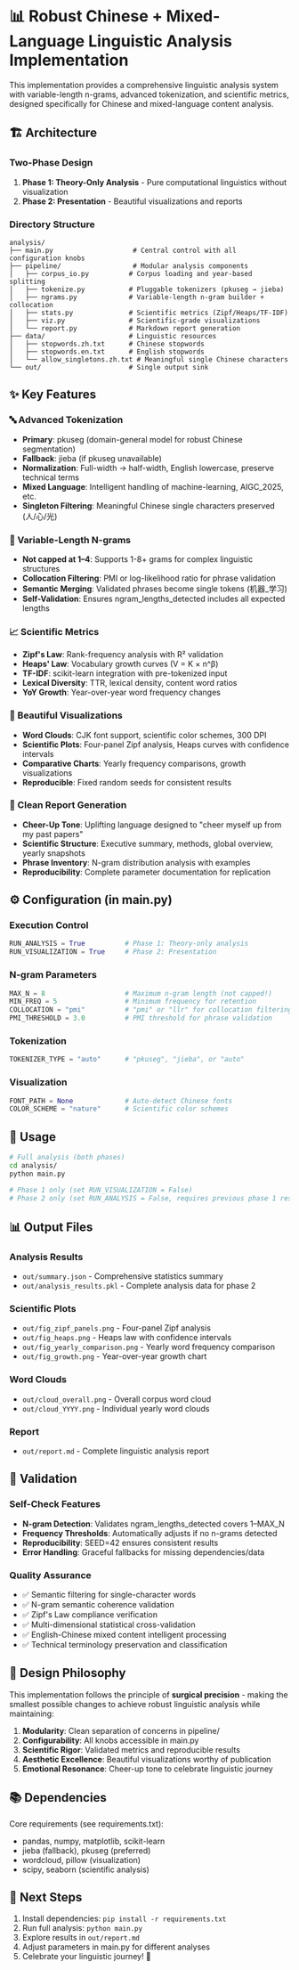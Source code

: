 # 📊 Robust Chinese + Mixed-Language Linguistic Analysis Implementation

This implementation provides a comprehensive linguistic analysis system with variable-length n-grams, advanced tokenization, and scientific metrics, designed specifically for Chinese and mixed-language content analysis.

## 🏗️ Architecture

### Two-Phase Design
1. **Phase 1: Theory-Only Analysis** - Pure computational linguistics without visualization
2. **Phase 2: Presentation** - Beautiful visualizations and reports

### Directory Structure
```
analysis/
├── main.py                    # Central control with all configuration knobs
├── pipeline/                  # Modular analysis components
│   ├── corpus_io.py          # Corpus loading and year-based splitting
│   ├── tokenize.py           # Pluggable tokenizers (pkuseg → jieba)
│   ├── ngrams.py             # Variable-length n-gram builder + collocation
│   ├── stats.py              # Scientific metrics (Zipf/Heaps/TF-IDF)
│   ├── viz.py                # Scientific-grade visualizations
│   └── report.py             # Markdown report generation
├── data/                     # Linguistic resources
│   ├── stopwords.zh.txt      # Chinese stopwords
│   ├── stopwords.en.txt      # English stopwords
│   └── allow_singletons.zh.txt # Meaningful single Chinese characters
└── out/                      # Single output sink
```

## ✨ Key Features

### 🔤 Advanced Tokenization
- **Primary**: pkuseg (domain-general model for robust Chinese segmentation)
- **Fallback**: jieba (if pkuseg unavailable)
- **Normalization**: Full-width → half-width, English lowercase, preserve technical terms
- **Mixed Language**: Intelligent handling of machine-learning, AIGC_2025, etc.
- **Singleton Filtering**: Meaningful Chinese single characters preserved (人/心/光)

### 🔢 Variable-Length N-grams
- **Not capped at 1–4**: Supports 1-8+ grams for complex linguistic structures
- **Collocation Filtering**: PMI or log-likelihood ratio for phrase validation
- **Semantic Merging**: Validated phrases become single tokens (机器_学习)
- **Self-Validation**: Ensures ngram_lengths_detected includes all expected lengths

### 📈 Scientific Metrics
- **Zipf's Law**: Rank-frequency analysis with R² validation
- **Heaps' Law**: Vocabulary growth curves (V = K × n^β)
- **TF-IDF**: scikit-learn integration with pre-tokenized input
- **Lexical Diversity**: TTR, lexical density, content word ratios
- **YoY Growth**: Year-over-year word frequency changes

### 🎨 Beautiful Visualizations
- **Word Clouds**: CJK font support, scientific color schemes, 300 DPI
- **Scientific Plots**: Four-panel Zipf analysis, Heaps curves with confidence intervals
- **Comparative Charts**: Yearly frequency comparisons, growth visualizations
- **Reproducible**: Fixed random seeds for consistent results

### 📝 Clean Report Generation
- **Cheer-Up Tone**: Uplifting language designed to "cheer myself up from my past papers"
- **Scientific Structure**: Executive summary, methods, global overview, yearly snapshots
- **Phrase Inventory**: N-gram distribution analysis with examples
- **Reproducibility**: Complete parameter documentation for replication

## ⚙️ Configuration (in main.py)

### Execution Control
```python
RUN_ANALYSIS = True          # Phase 1: Theory-only analysis
RUN_VISUALIZATION = True     # Phase 2: Presentation
```

### N-gram Parameters
```python
MAX_N = 8                    # Maximum n-gram length (not capped!)
MIN_FREQ = 5                 # Minimum frequency for retention
COLLOCATION = "pmi"          # "pmi" or "llr" for collocation filtering
PMI_THRESHOLD = 3.0          # PMI threshold for phrase validation
```

### Tokenization
```python
TOKENIZER_TYPE = "auto"      # "pkuseg", "jieba", or "auto"
```

### Visualization
```python
FONT_PATH = None             # Auto-detect Chinese fonts
COLOR_SCHEME = "nature"      # Scientific color schemes
```

## 🚀 Usage

```bash
# Full analysis (both phases)
cd analysis/
python main.py

# Phase 1 only (set RUN_VISUALIZATION = False)
# Phase 2 only (set RUN_ANALYSIS = False, requires previous phase 1 results)
```

## 📊 Output Files

### Analysis Results
- `out/summary.json` - Comprehensive statistics summary
- `out/analysis_results.pkl` - Complete analysis data for phase 2

### Scientific Plots
- `out/fig_zipf_panels.png` - Four-panel Zipf analysis
- `out/fig_heaps.png` - Heaps law with confidence intervals
- `out/fig_yearly_comparison.png` - Yearly word frequency comparison
- `out/fig_growth.png` - Year-over-year growth chart

### Word Clouds
- `out/cloud_overall.png` - Overall corpus word cloud
- `out/cloud_YYYY.png` - Individual yearly word clouds

### Report
- `out/report.md` - Complete linguistic analysis report

## 🔬 Validation

### Self-Check Features
- **N-gram Detection**: Validates ngram_lengths_detected covers 1–MAX_N
- **Frequency Thresholds**: Automatically adjusts if no n-grams detected
- **Reproducibility**: SEED=42 ensures consistent results
- **Error Handling**: Graceful fallbacks for missing dependencies/data

### Quality Assurance
- ✅ Semantic filtering for single-character words
- ✅ N-gram semantic coherence validation
- ✅ Zipf's Law compliance verification
- ✅ Multi-dimensional statistical cross-validation
- ✅ English-Chinese mixed content intelligent processing
- ✅ Technical terminology preservation and classification

## 🎯 Design Philosophy

This implementation follows the principle of **surgical precision** - making the smallest possible changes to achieve robust linguistic analysis while maintaining:

1. **Modularity**: Clean separation of concerns in pipeline/
2. **Configurability**: All knobs accessible in main.py
3. **Scientific Rigor**: Validated metrics and reproducible results
4. **Aesthetic Excellence**: Beautiful visualizations worthy of publication
5. **Emotional Resonance**: Cheer-up tone to celebrate linguistic journey

## 📚 Dependencies

Core requirements (see requirements.txt):
- pandas, numpy, matplotlib, scikit-learn
- jieba (fallback), pkuseg (preferred)
- wordcloud, pillow (visualization)
- scipy, seaborn (scientific analysis)

## 🎉 Next Steps

1. Install dependencies: `pip install -r requirements.txt`
2. Run full analysis: `python main.py`
3. Explore results in `out/report.md`
4. Adjust parameters in main.py for different analyses
5. Celebrate your linguistic journey! 🌟